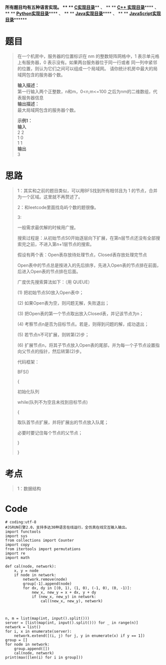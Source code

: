 **所有题目均有五种语言实现。 ** **
**[C实现目录](https://renjie.blog.csdn.net/article/details/129190260
"C实现目录")****** 、 ** ** **[C++
实现目录](https://blog.csdn.net/misayaaaaa/category_12036814.html "C++
实现目录")****** 、 ** **
**[Python实现目录](https://blog.csdn.net/misayaaaaa/category_12111005.html
"Python实现目录")****** 、 ** **
**[Java实现目录](https://blog.csdn.net/misayaaaaa/category_12111006.html
"Java实现目录")****** 、 ** **
**[JavaScript实现目录](https://blog.csdn.net/misayaaaaa/category_12199270.html
"JavaScript实现目录")********

# 题目

> 在一个机房中，服务器的位置标识在 nm 的整数矩阵网格中，1 表示单元格上有服务器，0 表示没有。如果两台服务器位于同一行或者
> 同一列中紧邻的位置，则认为它们之间可以组成一个局域网。 请你统计机房中最大的局域网包含的服务器个数。
>
>  
> **输入描述：**  
>  第一行输入两个正整数，n和m，0<n,m<=100 之后为nm的二维数组，代表服务器信息  
>  **输出描述：**  
>  最大局域网包含的服务器个数。
>
>  
> **示例1：**  
>  **输入**  
>  2 2  
>  1 0  
>  1 1  
>  **输出**  
>  3

# 思路

> 1：其实和之前的题目类似，可以用BFS找到所有相邻且为 1 的节点，合并为一个区域。这里就不再赘述了。
>
> 2：和leetcode里面找岛屿个数的题很像。
>
> 3:
>
> 一般需求最优解的时候用广搜。
>
> 搜索过程是：从初始节点S0开始逐层向下扩展，在第n层节点还没有全部搜索完之前，不进入第n+1层节点的搜索。
>
> 假设有两个表：Open表存放待处理节点，Closed表存放处理完节点
>
> Open表中的节点总是按进入的先后排序，先进入Open表的节点排在前面，后进入Open表的节点排在后面。
>
> 广度优先搜索算法如下：（用 QUEUE）
>
> (1) 把初始节点S0放入Open表中；
>
> (2) 如果Open表为空，则问题无解，失败退出；
>
> (3) 把Open表的第一个节点取出放入Closed表，并记该节点为n；
>
> (4) 考察节点n是否为目标节点。若是，则得到问题的解，成功退出；
>
> (5) 若节点n不可扩展，则转第(2)步；
>
> (6) 扩展节点n，将其子节点放入Open表的尾部，并为每一个子节点设置指向父节点的指针，然后转第(2)步。
>
> 代码框架：
>
> BFS()
>
> {
>
> 初始化队列
>
> while(队列不为空且未找到目标节点)
>
> {
>
> 取队首节点扩展，并将扩展出的节点放入队尾；
>
> 必要时要记住每个节点的父节点；
>
> }
>
> }

# 考点

> 1：数据结构

# Code

    
    
    # coding:utf-8
    #JSRUN引擎2.0，支持多达30种语言在线运行，全仿真在线交互输入输出。 
    import functools
    import sys
    from collections import Counter
    import copy
    from itertools import permutations
    import re
    import math
    
    def cal(node, network):
        x, y = node
        if node in network:
            network.remove(node)
            group[-1].append(node)
            for dx, dy in [(0, 1), (1, 0), (-1, 0), (0, -1)]:
                new_x, new_y = x + dx, y + dy
                if (new_x, new_y) in network:
                    cal((new_x, new_y), network)
    
    
    
    n, m = list(map(int, input().split()))
    server = [list(map(int, input().split())) for _ in range(n)]
    network = list()
    for i, x in enumerate(server):
        network.extend([(i, j) for j, y in enumerate(x) if y == 1])
    group = []
    for node in network:
        group.append([])
        cal(node, network)
    print(max([len(i) for i in group]))


